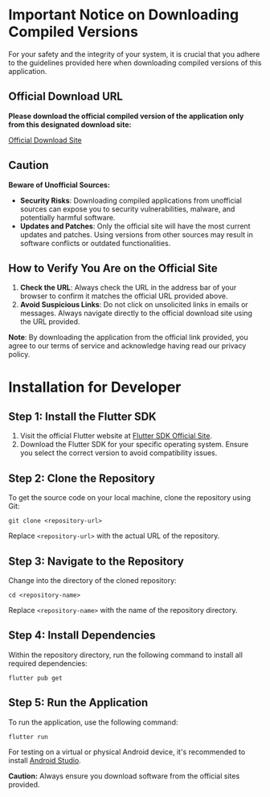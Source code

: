 
# Important Notice on Downloading Compiled Versions

For your safety and the integrity of your system, it is crucial that you adhere to the guidelines provided here when downloading compiled versions of this application.

## Official Download URL

**Please download the official compiled version of the application only from this designated download site:**

[Official Download Site](https://nextvertretung-download.netlify.app/)

## Caution

**Beware of Unofficial Sources:**

- **Security Risks**: Downloading compiled applications from unofficial sources can expose you to security vulnerabilities, malware, and potentially harmful software.
- **Updates and Patches**: Only the official site will have the most current updates and patches. Using versions from other sources may result in software conflicts or outdated functionalities.

## How to Verify You Are on the Official Site

1. **Check the URL**: Always check the URL in the address bar of your browser to confirm it matches the official URL provided above.
2. **Avoid Suspicious Links**: Do not click on unsolicited links in emails or messages. Always navigate directly to the official download site using the URL provided.

**Note**: By downloading the application from the official link provided, you agree to our terms of service and acknowledge having read our privacy policy.

# Installation for Developer

## Step 1: Install the Flutter SDK

1. Visit the official Flutter website at [Flutter SDK Official Site](https://flutter.dev).
2. Download the Flutter SDK for your specific operating system. Ensure you select the correct version to avoid compatibility issues.

## Step 2: Clone the Repository

To get the source code on your local machine, clone the repository using Git:

```git clone <repository-url>```

Replace `<repository-url>` with the actual URL of the repository.

## Step 3: Navigate to the Repository

Change into the directory of the cloned repository:

```cd <repository-name>```

Replace `<repository-name>` with the name of the repository directory.

## Step 4: Install Dependencies

Within the repository directory, run the following command to install all required dependencies:

```flutter pub get```


## Step 5: Run the Application

To run the application, use the following command:

```flutter run```

For testing on a virtual or physical Android device, it's recommended to install [Android Studio](https://developer.android.com/studio).

**Caution:** Always ensure you download software from the official sites provided.
